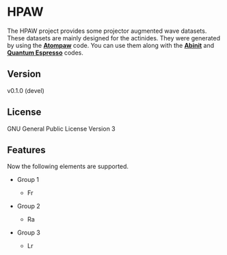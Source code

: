 # HPAW

The HPAW project provides some projector augmented wave datasets. These datasets are mainly designed for the actinides. They were generated by using the [**Atompaw**](http://users.wfu.edu/natalie/papers/pwpaw/man.html) code. You can use them along with the [**Abinit**](https://www.abinit.org) and [**Quantum Espresso**](http://www.quantum-espresso.org) codes.

## Version

v0.1.0 (devel)

## License

GNU General Public License Version 3

## Features

Now the following elements are supported.

* Group 1
    * Fr

* Group 2
    * Ra

* Group 3
    * Lr 
